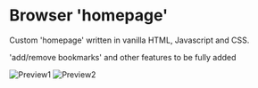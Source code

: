 # Browser 'homepage'
Custom 'homepage' written in vanilla HTML, Javascript and CSS.

'add/remove bookmarks' and other features to be fully added

![Preview1](https://github.com/iDurpyDude12/homepage/assets/89787577/55f98603-a397-4d41-ab4c-ef28bd670c7a)
![Preview2](https://github.com/iDurpyDude12/homepage/assets/89787577/d95eb604-1733-4375-9299-c59e050dbac8)
